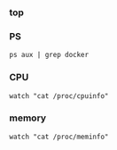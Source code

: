### top


### PS
```
ps aux | grep docker
```

### CPU
```
watch "cat /proc/cpuinfo"
```
### memory
```
watch "cat /proc/meminfo"
```
